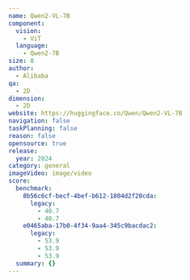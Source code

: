 ```yaml
---
name: Qwen2-VL-7B
component:
  vision:
    - ViT
  language:
    - Qwen2-7B
size: 8
author:
  - Alibaba
qa:
  - 2D
dimension:
  - 2D
website: https://huggingface.co/Qwen/Qwen2-VL-7B
navigation: false
taskPlanning: false
reason: false
opensource: true
release:
  year: 2024
category: general
imageVideo: image/video
score:
  benchmark:
    8b56c6cf-becf-4bef-b612-1804d2f20cda:
      legacy:
        - 40.7
        - 40.7
    e0465aba-17b0-4f34-9aa4-345c9bacdac2:
      legacy:
        - 53.9
        - 53.9
        - 53.9
  summary: {}
---
```

